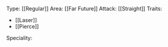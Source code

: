 Type: [[Regular]]
Area: [[Far Future]]
Attack: [[Straight]]
Traits:
- [[Laser]]
- [[Pierce]]

Speciality: 